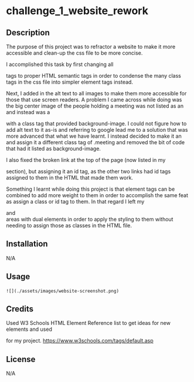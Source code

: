 # challenge_1_website_rework

## Description

The purpose of this project was to refractor a website to make it more accessible and clean-up the css file to be more concise.

I accomplished this task by first changing all <div> tags to proper HTML semantic tags in order to condense the many class tags in the css file into simpler element tags instead. 

Next, I added in the alt text to all images to make them more accessible for those that use screen readers. A problem I came across while doing was the big center image of the people holding a meeting was not listed as an <img> and instead was a <div> with a class tag that provided background-image. I could not figure how to add alt text to it as-is and referring to google lead me to a solution that was more advanced that what we have learnt. I instead decided to make it an <img> and assign it a different class tag of .meeting and removed the bit of code that had it listed as background-image.

I also fixed the broken link at the top of the page (now listed in my <nav> section), but assigning it an id tag, as the other two links had id tags assigned to them in the HTML that made them work.

Something I learnt while doing this project is that element tags can be combined to add more weight to them in order to accomplish the same feat as assign a class or id tag to them. In that regard I left my <main> and <section> areas with dual elements in order to apply the styling to them without needing to assign those as classes in the HTML file.

## Installation

N/A

## Usage
   
    ![](./assets/images/website-screenshot.png)

## Credits

Used W3 Schools HTML Element Reference list to get ideas for new elements and used <aside> for my project.
https://www.w3schools.com/tags/default.asp

## License

N/A
